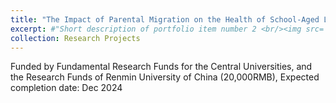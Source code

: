 ```yaml
---
title: "The Impact of Parental Migration on the Health of School-Aged Left-behind Children"
excerpt: #"Short description of portfolio item number 2 <br/><img src='/images/500x300.png'>"
collection: Research Projects
---
```


Funded by Fundamental Research Funds for the Central Universities, and the Research Funds of Renmin University of China (20,000RMB), Expected completion date: Dec 2024
